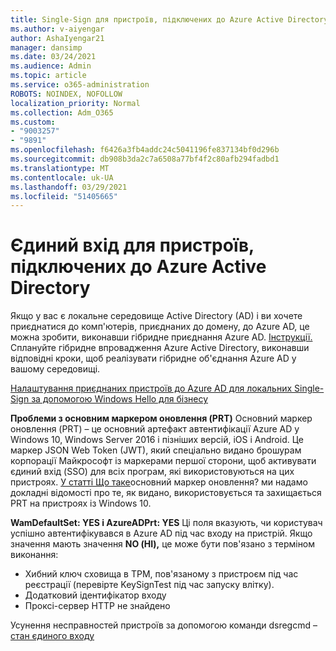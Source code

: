 ```yaml
---
title: Single-Sign для пристроїв, підключених до Azure Active Directory
ms.author: v-aiyengar
author: AshaIyengar21
manager: dansimp
ms.date: 03/24/2021
ms.audience: Admin
ms.topic: article
ms.service: o365-administration
ROBOTS: NOINDEX, NOFOLLOW
localization_priority: Normal
ms.collection: Adm_O365
ms.custom:
- "9003257"
- "9891"
ms.openlocfilehash: f6426a3fb4addc24c5041196fe837134bf0d296b
ms.sourcegitcommit: db908b3da2c7a6508a77bf4f2c80afb294fadbd1
ms.translationtype: MT
ms.contentlocale: uk-UA
ms.lasthandoff: 03/29/2021
ms.locfileid: "51405665"
---
```

# <a name="single-sign-on-for-azure-active-directory-joined-devices"></a>Єдиний вхід для пристроїв, підключених до Azure Active Directory

Якщо у вас є локальне середовище Active Directory (AD) і ви хочете приєднатися до комп'ютерів, приєднаних до домену, до Azure AD, це можна зробити, виконавши гібридне приєднання Azure AD. [Інструкції.](https://docs.microsoft.com/azure/active-directory/devices/hybrid-azuread-join-plan) Сплануйте гібридне впровадження Azure Active Directory, виконавши відповідні кроки, щоб реалізувати гібридне об'єднання Azure AD у вашому середовищі.

[Налаштування приєднаних пристроїв до Azure AD для локальних Single-Sign за допомогою Windows Hello для бізнесу](https://docs.microsoft.com/azure/active-directory/devices/hybrid-azuread-join-plan) 

**Проблеми з основним маркером оновлення (PRT)** Основний маркер оновлення (PRT) – це основний артефакт автентифікації Azure AD у Windows 10, Windows Server 2016 і пізніших версій, iOS і Android. Це маркер JSON Web Token (JWT), який спеціально видано брошурам корпорації Майкрософт із маркерами першої сторони, щоб активувати єдиний вхід (SSO) для всіх програм, які використовуються на цих пристроях. [У статті Що таке](https://docs.microsoft.com/azure/active-directory/devices/concept-primary-refresh-token)основний маркер оновлення? ми надамо докладні відомості про те, як видано, використовується та захищається PRT на пристроях із Windows 10.

**WamDefaultSet: YES і AzureADPrt: YES** Ці поля вказують, чи користувач успішно автентифікувався в Azure AD під час входу на пристрій. Якщо значення мають значення **NO (НІ),** це може бути пов'язано з терміном виконання:

- Хибний ключ сховища в TPM, пов'язаному з пристроєм під час реєстрації (перевірте KeySignTest під час запуску влітку).
- Додатковий ідентифікатор входу
- Проксі-сервер HTTP не знайдено

Усунення несправностей пристроїв за допомогою команди dsregcmd – [стан єдиного входу](https://docs.microsoft.com/azure/active-directory/devices/troubleshoot-device-dsregcmd#sso-state)
